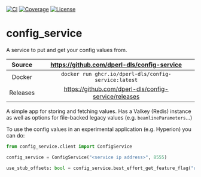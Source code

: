 [![CI](https://github.com/dperl-dls/config-service/actions/workflows/ci.yml/badge.svg)](https://github.com/dperl-dls/config-service/actions/workflows/ci.yml)
[![Coverage](https://codecov.io/gh/dperl-dls/config-service/branch/main/graph/badge.svg)](https://codecov.io/gh/dperl-dls/config-service)
[![License](https://img.shields.io/badge/License-Apache%202.0-blue.svg)](https://opensource.org/licenses/Apache-2.0)

# config_service

A service to put and get your config values from.


Source          | <https://github.com/dperl-dls/config-service>
:---:           | :---:
Docker          | `docker run ghcr.io/dperl-dls/config-service:latest`
Releases        | <https://github.com/dperl-dls/config-service/releases>

A simple app for storing and fetching values. Has a Valkey (Redis) instance as well as options for file-backed legacy
values (e.g. `beamlineParameters`...)

To use the config values in an experimental application (e.g. Hyperion) you can do:

```python
from config_service.client import ConfigService

config_service = ConfigService("<service ip address>", 8555)

use_stub_offsets: bool = config_service.best_effort_get_feature_flag("use_stub_offsets")

```

